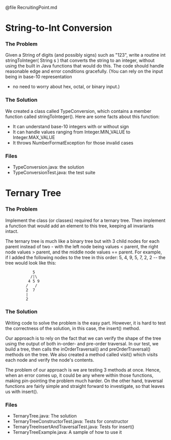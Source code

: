 @file RecruitingPoint.md

# String-to-Int Conversion

### The Problem

Given a String of digits (and possibly signs) such as "123", write
a routine int stringToInteger( String s ) that converts the string
to an integer, without using the built in Java functions that would
do this. The code should handle reasonable edge and error conditions
gracefully. (You can rely on the input being in base-10 representation
- no need to worry about hex, octal, or binary input.)

### The Solution

We created a class called TypeConversion, which contains a member
function called stringToInteger(). Here are some facts about this
function:

- It can understand base-10 integers with or without sign
- It can handle values ranging from Integer.MIN_VALUE to
  Integer.MAX_VALUE
- It throws NumberFormatException for those invalid cases

### Files

- TypeConversion.java: the solution
- TypeConversionTest.java: the test suite

# Ternary Tree

### The Problem

Implement the class (or classes) required for a ternary tree. Then
implement a function that would add an element to this tree, keeping
all invariants intact.

The ternary tree is much like a binary tree but with 3 child nodes for
each parent instead of two - with the left node being values < parent,
the right node values > parent, and the middle node values == parent.
For example, if I added the following nodes to the tree in this order:
5, 4, 9, 5, 7, 2, 2 --  the tree would look like this:

                5
               /|\
              4 5 9
             /   /
             2  7
             |
             2

### The Solution

Writing code to solve the problem is the easy part. However, it is hard
to test the correctness of the solution, in this case, the insert()
method. 

Our approach is to rely on the fact that we can verify the shape of the
tree using the output of both in-order- and pre-order traversal. In our
test, we build a tree, then calls the inOrderTraversal() and 
preOrderTraversal() methods on the tree. We also created a method called
visit() which visits each node and verify the node's contents.

The problem of our approach is we are testing 3 methods at once. Hence,
when an error comes up, it could be any where within those functions,
making pin-pointing the problem much harder. On the other hand, 
traversal functions are fairly simple and straight forward to 
investigate, so that leaves us with insert().

### Files

- TernaryTree.java: The solution
- TernaryTreeConstructorTest.java: Tests for constructor
- TernaryTreeInsertAndTraversalTest.java: Tests for insert()
- TernaryTreeExample.java: A sample of how to use it
